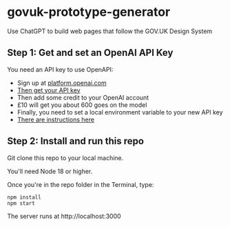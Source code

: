 # govuk-prototype-generator

Use ChatGPT to build web pages that follow the GOV.UK Design System

## Step 1: Get and set an OpenAI API Key

You need an API key to use OpenAPI:
- Sign up at [platform.openai.com](platform.openai.com)
- [Then get your API key](https://www.howtogeek.com/885918/how-to-get-an-openai-api-key/)
- Then add some credit to your OpenAI account
- £10 will get you about 600 goes on the model
- Finally, you need to set a local environment variable to your new API key
- [There are instructions here](https://help.openai.com/en/articles/5112595-best-practices-for-api-key-safety)

## Step 2: Install and run this repo

Git clone this repo to your local machine.

You'll need Node 18 or higher.

Once you're in the repo folder in the Terminal, type:
``` 
npm install
npm start
```
The server runs at http://localhost:3000
